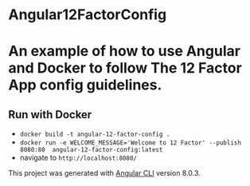 # Angular12FactorConfig

# An example of how to use Angular and Docker to follow The 12 Factor App config guidelines.

## Run with Docker
* `docker build -t angular-12-factor-config .`
* `docker run -e WELCOME_MESSAGE='Welcome to 12 Factor' --publish 8080:80  angular-12-factor-config:latest`
* navigate to `http://localhost:8080/`

This project was generated with [Angular CLI](https://github.com/angular/angular-cli) version 8.0.3.
